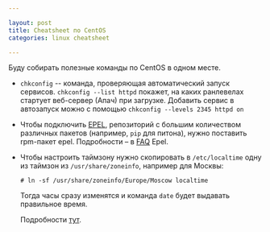 ```yaml
---

layout: post  
title: Cheatsheet по CentOS  
categories: linux cheatsheet  

---
```


Буду собирать полезные команды по CentOS в одном месте.

* `chkconfig` -- команда, проверяющая автоматический запуск сервисов. `chkconfig
  --list httpd` покажет, на каких ранлевелах стартует веб-сервер (Апач) при
  загрузке. Добавить сервис в автозапуск можно с помощью `chkconfig --levels
  2345 httpd on`
* Чтобы подключить [EPEL](http://fedoraproject.org/wiki/EPEL), репозиторий с
  большим количеством различных пакетов (например, `pip` для питона), нужно
  поставить rpm-пакет epel. Подробности – в [FAQ][faq-epel] Epel.
* Чтобы настроить таймзону нужно скопировать в `/etc/localtime` одну из таймзон
  из `/usr/share/zoneinfo`, например для Москвы:

      # ln -sf /usr/share/zoneinfo/Europe/Moscow localtime

  Тогда часы сразу изменятся и команда `date` будет выдавать правильное время.

  Подробности [тут][change-timezone].

[faq-epel]: http://fedoraproject.org/wiki/EPEL/FAQ#How_can_I_install_the_packages_from_the_EPEL_software_repository.3F
[change-timezone]: http://www.cyberciti.biz/faq/howto-linux-unix-change-setup-timezone-tz-variable/


